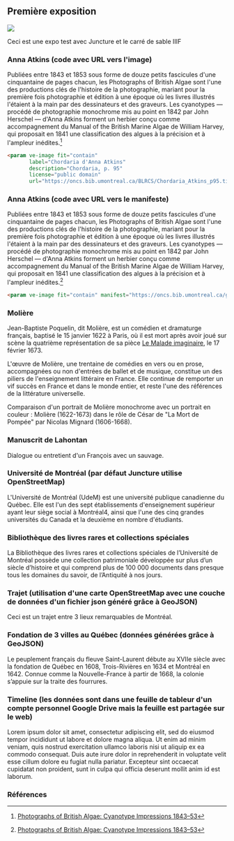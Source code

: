 ## Première exposition
<a href="https://juncture-digital.org"><img src="https://juncture-digital.org/images/ve-button.png"></a>

Ceci est une expo test avec Juncture et le carré de sable IIIF
<param ve-image fit="contain"
       label="Minos"
       description="Inferno (Dante Allighieri), Chant 5" 
       license="public domain"
       url="https://upload.wikimedia.org/wikipedia/commons/b/b2/Inferno_Canto_5_line_4_Minos.jpg">
       
<param ve-config 
       title="Mon exposition test"
       author="BLRCS"
       banner="https://oncs.bib.umontreal.ca/BLRCS/image_chinoise.png"
       layout="vertical">   

<!-- Entities discussed throughout the essay are typically defined before the essay text and
     are thus available in all text.  Entity identifiers (QIDs) can be found in either
     Wikipedia or Wikidata (https://www.wikidata.org)> -->
<param ve-entity eid="Q185372"> <!-- Girl with a Pearl Earring painting -->
<param ve-entity eid="Q41264"> <!-- Johannes Vermeer -->
<param ve-entity eid="Q221092"> <!-- Mauritshuis -->
<param ve-entity eid="Q36600"> <!-- The Hague -->

### Anna Atkins (code avec URL vers l'image)
Publiées entre 1843 et 1853 sous forme de douze petits fascicules d'une cinquantaine de pages chacun, les Photographs of British Algae sont l'une des productions clés de l'histoire de la photographie, mariant pour la première fois photographie et édition à une époque où les livres illustrés l'étaient à la main par des dessinateurs et des graveurs. Les cyanotypes ― procédé de photographie monochrome mis au point en 1842 par John Herschel ― d'Anna Atkins forment un herbier conçu comme accompagnement du Manual of the British Marine Algae de William Harvey, qui proposait en 1841 une classification des algues à la précision et à l'ampleur inédites.[^1]
<param ve-image fit="contain"
       label="Chordaria d'Anna Atkins"
       description="Chordaria, p. 95" 
       license="public domain"
       url="https://oncs.bib.umontreal.ca/BLRCS/Chordaria_Atkins_p95.tif">
       
```html
<param ve-image fit="contain"
       label="Chordaria d'Anna Atkins"
       description="Chordaria, p. 95" 
       license="public domain"
       url="https://oncs.bib.umontreal.ca/BLRCS/Chordaria_Atkins_p95.tif">
```

### Anna Atkins (code avec URL vers le manifeste)
Publiées entre 1843 et 1853 sous forme de douze petits fascicules d'une cinquantaine de pages chacun, les Photographs of British Algae sont l'une des productions clés de l'histoire de la photographie, mariant pour la première fois photographie et édition à une époque où les livres illustrés l'étaient à la main par des dessinateurs et des graveurs. Les cyanotypes ― procédé de photographie monochrome mis au point en 1842 par John Herschel ― d'Anna Atkins forment un herbier conçu comme accompagnement du Manual of the British Marine Algae de William Harvey, qui proposait en 1841 une classification des algues à la précision et à l'ampleur inédites.[^1]
<param ve-image fit="contain" manifest="https://oncs.bib.umontreal.ca/generateur/BLRCS/Chordaria_Atkins_p95.tif.json">
       
```html
<param ve-image fit="contain" manifest="https://oncs.bib.umontreal.ca/generateur/BLRCS/Chordaria_Atkins_p95.tif.json">
```

### Molière
Jean-Baptiste Poquelin, dit <span eid="Q687">Molière</span>, est un comédien et dramaturge français, baptisé le 15 janvier 1622 à Paris, où il est mort après avoir joué sur scène la quatrième représentation de sa pièce [Le Malade imaginaire](https://fr.wikipedia.org/wiki/Le_Malade_imaginaire), le 17 février 1673. 
<param ve-image fit="contain"
       label="Jean-Baptiste Poquelin, dit Molière" 
       description="Portrait de Molière" 
       license="public domain" 
       url="https://oncs.bib.umontreal.ca/BLRCS/Portrait_de_moliere.tif">
       
L'œuvre de <span data-mouseover-image-zoomto="741,600,1268,1077">Molière</span>, une trentaine de comédies en vers ou en prose, accompagnées ou non d'entrées de ballet et de musique, constitue un des piliers de l'enseignement littéraire en France. Elle continue de remporter un vif succès en France et dans le monde entier, et reste l'une des références de la littérature universelle.
<param ve-image region="164,448,2629,2232"
       label="Jean-Baptiste Poquelin, dit Molière" 
       description="Portrait de Molière" 
       license="public domain" 
       url="https://oncs.bib.umontreal.ca/BLRCS/Portrait_de_moliere.tif">
       
Comparaison d'un portrait de Molière monochrome avec un portrait en couleur : Molière (1622-1673) dans le rôle de César de "La Mort de Pompée" par Nicolas Mignard (1606-1668).
<param ve-compare curtain url="https://upload.wikimedia.org/wikipedia/commons/f/fe/Moli%C3%A8re_-_Nicolas_Mignard_%281658%29.jpg" label="Molière" description="Molière (1622-1673) dans le rôle de César de 'La Mort de Pompée'" attribution="Nicolas Mignard (1606-1668)" license="In Copyright">
<param ve-compare url="https://oncs.bib.umontreal.ca/BLRCS/Portrait_de_moliere_zoom.tif" description="Molière (1622-1673) dans le rôle de César de 'La Mort de Pompée'" attribution="Nicolas Mignard (1606-1668)" license="In Copyright">
       
### Manuscrit de Lahontan
Dialogue ou entretient d'un François avec un sauvage.
<param ve-image fit="contain"
       label="Manuscrit de Lahontan, p. 1" 
       description="Dialogue ou entretient d'un François avec un sauvage" 
       license="public domain" 
       url="https://oncs.bib.umontreal.ca/BLRCS/Lahontan/0009.tif">
<param ve-image fit="contain"
       label="Manuscrit de Lahontan, p. 2" 
       description="Dialogue ou entretient d'un François avec un sauvage" 
       license="public domain" 
       url="https://oncs.bib.umontreal.ca/BLRCS/Lahontan/0012.tif">
<param ve-image fit="contain"
       label="Manuscrit de Lahontan, p. 3" 
       description="Dialogue ou entretient d'un François avec un sauvage" 
       license="public domain" 
       url="https://oncs.bib.umontreal.ca/BLRCS/Lahontan/0013.tif">
<param ve-image fit="contain"
       label="Manuscrit de Lahontan, p. 4" 
       description="Dialogue ou entretient d'un François avec un sauvage" 
       license="public domain" 
       url="https://oncs.bib.umontreal.ca/BLRCS/Lahontan/0014.tif">
<param ve-image fit="contain"
       label="Manuscrit de Lahontan, p. 5" 
       description="Dialogue ou entretient d'un François avec un sauvage" 
       license="public domain" 
       url="https://oncs.bib.umontreal.ca/BLRCS/Lahontan/0015.tif">
<param ve-image fit="contain"
       label="Manuscrit de Lahontan, p. 6" 
       description="Dialogue ou entretient d'un François avec un sauvage" 
       license="public domain" 
       url="https://oncs.bib.umontreal.ca/BLRCS/Lahontan/0016.tif">
       
### Université de Montréal (par défaut Juncture utilise OpenStreetMap)
L'Université de Montréal (UdeM) est une université publique canadienne du Québec. Elle est l'un des sept établissements d'enseignement supérieur ayant leur siège social à Montréal4, ainsi que l'une des cinq grandes universités du Canada et la deuxième en nombre d'étudiants.
<param ve-map title="Université de Montréal" center="45.5007,-73.6105" zoom="15">

### Bibliothèque des livres rares et collections spéciales
La <span data-mouseover-map-flyto="45.49874,-73.61624,17">Bibliothèque des livres rares et collections spéciales</span> de l’Université de Montréal possède une collection patrimoniale développée sur plus d’un siècle d’histoire et qui comprend plus de 100 000 documents dans presque tous les domaines du savoir, de l’Antiquité à nos jours.
<param ve-map title="Bibliothèque des livres rares et collections spéciales" center="45.5013,-73.6169" zoom="16" show-labels="true">
<param ve-map-layer geojson active title="La BLRCS" url="blrcs.json">

### Trajet (utilisation d'une carte OpenStreetMap avec une couche de données d'un fichier json généré grâce à GeoJSON)
Ceci est un trajet entre 3 lieux remarquables de Montréal.
<param ve-map  title="Centre-ville de Montréal" center="45.4989,-73.5612" zoom="16" show-labels="true">
<param ve-map-layer geojson active title="Trajet entre 3 lieux remarquables de Montréal" url="trajet.json">

### Fondation de 3 villes au Québec (données générées grâce à GeoJSON)
Le peuplement français du fleuve Saint-Laurent débute au XVIIe siècle avec la fondation de Québec en 1608, Trois-Rivières en 1634 et Montréal en 1642. Connue comme la Nouvelle-France à partir de 1668, la colonie s’appuie sur la traite des fourrures.
<param ve-map
        show-labels="true"
	title="Fondation de 3 villes au Québec"
	center="46.187, -72.504"
	zoom="8"
	time-dimension
	time-interval="1600/1700"
	duration="P10000Y"
	max-zoom="10"
	date-format="YYYY"
	auto-play="false"
	fps="0.5">
<param ve-map-layer geojson url="fondation.json">

### Timeline (les données sont dans une feuille de tableur d'un compte personnel Google Drive mais la feuille est partagée sur le web)
Lorem ipsum dolor sit amet, consectetur adipiscing elit, sed do eiusmod tempor incididunt ut labore et dolore magna aliqua. Ut enim ad minim veniam, quis nostrud exercitation ullamco laboris nisi ut aliquip ex ea commodo consequat. Duis aute irure dolor in reprehenderit in voluptate velit esse cillum dolore eu fugiat nulla pariatur. Excepteur sint occaecat cupidatat non proident, sunt in culpa qui officia deserunt mollit anim id est laborum.
<param ve-knightlab-timeline source=1hmIKkGsqbTOYBbgkAkyzi8rD2c_FSD2LmYDuw6JMdzE timenav-position="bottom" hash-bookmark="false" initial-zoom="1" height="750">

<!--## Multiple viewers

Multiple viewers may be defined for a single paragraph of text.  The first viewer defined is displayed as the default viewer.  
Others are selectable using icons displayed in the top right margin of the paragraph.
<param ve-image 
       manifest="https://iiif.juncture-digital.org/manifest/6dd738aed85597cac540ad31dd5818e86ef7f2918c7b43a9eb3123d5538e6e4c">
<param ve-map center="Q36600" zoom="11">-->

### Références

[^1]: [Photographs of British Algae: Cyanotype Impressions 1843–53](https://www.metmuseum.org/art/collection/search/286656)
